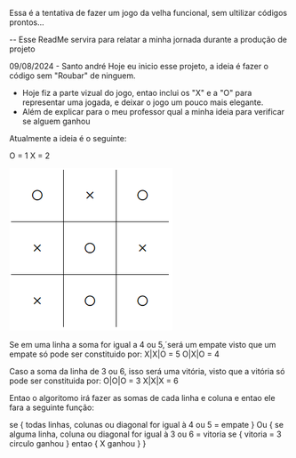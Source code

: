 Essa é a tentativa de fazer um jogo da velha funcional, sem ultilizar códigos prontos...

-- Esse ReadMe servira para relatar a minha jornada durante a produção de projeto

09/08/2024 - Santo andré
Hoje eu inicio esse projeto, a ideia é fazer o código sem "Roubar" de ninguem.
  - Hoje fiz a parte vizual do jogo, entao inclui os "X" e a "O" para representar uma jogada, e deixar o jogo um pouco mais elegante.
  - Além de explicar para o meu professor qual a minha ideia para verificar se alguem ganhou

  Atualmente a ideia é o seguinte:
  
  O = 1
  X = 2

  ![alt text](image-1.png)

  Se em uma linha a soma for igual a 4 ou 5,´será um empate visto que um empate só pode ser constituido por:
    X|X|O = 5
    O|X|O = 4
  
  Caso a soma da linha de 3 ou 6, isso será uma vitória, visto que a vitória só pode ser constituida por:
    O|O|O = 3
    X|X|X = 6

  Entao o algoritomo irá fazer as somas de cada linha e coluna e entao ele fara a seguinte função:

  se {
    todas linhas, colunas ou diagonal for igual à 4 ou 5 = empate
  } Ou {
    se alguma linha, coluna ou diagonal for igual à 3 ou 6 = vitoria
    se {
      vitoria = 3
      circulo ganhou
    } entao {
      X ganhou
    }
  }